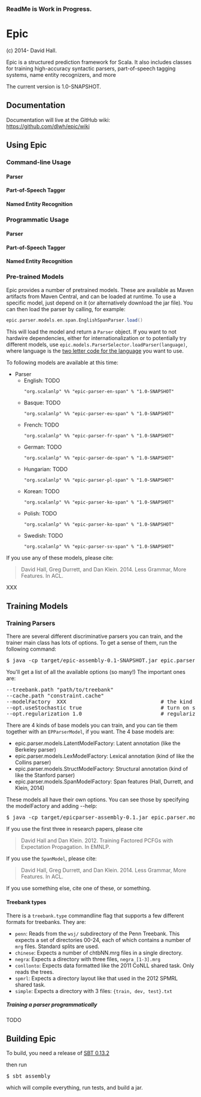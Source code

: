 ### ReadMe is Work in Progress.

# Epic

(c) 2014- David Hall.

Epic is a structured prediction framework for Scala. It also includes classes for training high-accuracy syntactic parsers, part-of-speech tagging systems, name entity recognizers, and more

The current version is 1.0-SNAPSHOT.

## Documentation

Documentation will live at the GitHub wiki: <https://github.com/dlwh/epic/wiki>

## Using Epic

### Command-line Usage

#### Parser

#### Part-of-Speech Tagger

#### Named Entity Recognition

### Programmatic Usage

#### Parser

#### Part-of-Speech Tagger

#### Named Entity Recognition

### Pre-trained Models

Epic provides a number of pretrained models. These are available as Maven artifacts from Maven Central, and can be loaded at runtime. To use a specific model, just depend on it (or alternatively download the jar file). You can then load the parser by calling, for example:

```scala
epic.parser.models.en.span.EnglishSpanParser.load()
```

This will load the  model and return a `Parser` object. If you want to not hardwire dependencies, either for internationalization or to potentially try different models, use `epic.models.ParserSelector.loadParser(language)`, where
language is the [two letter code for the language](http://www.loc.gov/standards/iso639-2/php/code_list.php) you want to use.

To following models are available at this time:

* Parser
  * English: TODO
    ```
    "org.scalanlp" %% "epic-parser-en-span" % "1.0-SNAPSHOT"
    ```
  * Basque: TODO
    ```
    "org.scalanlp" %% "epic-parser-eu-span" % "1.0-SNAPSHOT"
    ```
  * French: TODO
    ```
    "org.scalanlp" %% "epic-parser-fr-span" % "1.0-SNAPSHOT"
    ```
  * German: TODO
    ```
    "org.scalanlp" %% "epic-parser-de-span" % "1.0-SNAPSHOT"
    ```
  * Hungarian: TODO
    ```
    "org.scalanlp" %% "epic-parser-pl-span" % "1.0-SNAPSHOT"
    ```
  * Korean: TODO
    ```
    "org.scalanlp" %% "epic-parser-ko-span" % "1.0-SNAPSHOT"
    ```
  * Polish: TODO
    ```
    "org.scalanlp" %% "epic-parser-ko-span" % "1.0-SNAPSHOT"
    ```
  * Swedish: TODO
    ```
    "org.scalanlp" %% "epic-parser-sv-span" % "1.0-SNAPSHOT"
    ```

If you use any of these models, please cite:

> David Hall, Greg Durrett, and Dan Klein. 2014. Less Grammar, More Features. In ACL.


XXX

## Training Models

### Training Parsers

There are several different discriminative parsers you can train, and the trainer main class has lots of options. To get a sense of them, run the following command:
<pre>
$ java -cp target/epic-assembly-0.1-SNAPSHOT.jar epic.parser.models.ParserTrainer --help
</pre>

You'll get a list of all the available options (so many!) The important ones are:

<pre>
--treebank.path "path/to/treebank"
--cache.path "constraint.cache"
--modelFactory  XXX                              # the kind of parser to train. See below.
--opt.useStochastic true                         # turn on stochastic gradient
--opt.regularization 1.0                         # regularization constant. you need to regularize, badly.
</pre>


There are 4 kinds of base models you can train, and you can tie them together with an `EPParserModel`, if you want. The 4 base models are:

  * epic.parser.models.LatentModelFactory: Latent annotation (like the Berkeley parser)
  * epic.parser.models.LexModelFactory: Lexical annotation (kind of like the Collins parser)
  * epic.parser.models.StructModelFactory: Structural annotation (kind of like the Stanford parser)
  * epic.parser.models.SpanModelFactory: Span features (Hall, Durrett, and Klein, 2014)
 

These models all have their own options. You can see those by specifying the modelFactory and adding --help: 
<pre>
$ java -cp target/epicparser-assembly-0.1.jar epic.parser.models.ParserPipeline --modelFactory "model" --help
</pre>

If you use the first three in research papers, please cite 

> David Hall and Dan Klein. 2012. Training Factored PCFGs with Expectation Propagation. In EMNLP.

If you use the `SpanModel`, please cite:

> David Hall, Greg Durrett, and Dan Klein. 2014. Less Grammar, More Features. In ACL.

If you use something else, cite one of these, or something.

#### Treebank types

There is a `treebank.type` commandline flag that supports a few different formats for treebanks. They are:
* `penn`: Reads from the `wsj/` subdirectory of the Penn Treebank. This expects a set of directories 00-24, each of which contains a number of `mrg` files. Standard splits are used.
* `chinese`: Expects a number of chtbNN.mrg files in a single directory.
* `negra`: Expects a directory with three files, `negra_[1-3].mrg`
* `conllonto`: Expects data formatted like the 2011 CoNLL shared task. Only reads the trees.
* `spmrl`: Expects a directory layout like that used in the 2012 SPMRL shared task.
* `simple`: Expects a directory with 3 files: `{train, dev, test}.txt`

##### Training a parser programmatically

TODO



## Building Epic

To build, you need a release of [SBT 0.13.2](http://www.scala-sbt.org/0.13.2/docs/Getting-Started/Setup.html)

then run 

<pre>
$ sbt assembly
</pre>

which will compile everything, run tests, and build a jar.




